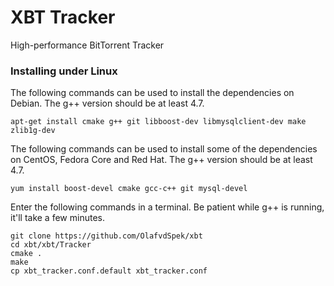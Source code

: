 # XBT Tracker
High-performance BitTorrent Tracker

### Installing under Linux

The following commands can be used to install the dependencies on Debian. The g++ version should be at least 4.7.

```
apt-get install cmake g++ git libboost-dev libmysqlclient-dev make zlib1g-dev
```

The following commands can be used to install some of the dependencies on CentOS, Fedora Core and Red Hat. The g++ version should be at least 4.7.

```
yum install boost-devel cmake gcc-c++ git mysql-devel 
```

Enter the following commands in a terminal. Be patient while g++ is running, it'll take a few minutes.

```
git clone https://github.com/OlafvdSpek/xbt
cd xbt/xbt/Tracker
cmake .
make
cp xbt_tracker.conf.default xbt_tracker.conf
```
